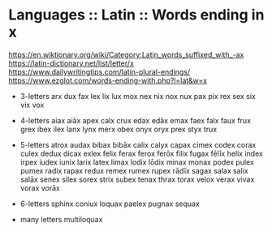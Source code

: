 # Languages :: Latin :: Words ending in x

https://en.wiktionary.org/wiki/Category:Latin_words_suffixed_with_-ax
https://latin-dictionary.net/list/letter/x
https://www.dailywritingtips.com/latin-plural-endings/
https://www.ezglot.com/words-ending-with.php?l=lat&w=x

* 3-letters
arx  dux  fax  lex  lix  lux  mox  nex  nix
nox  nux  pax  pix  rex  sex  six  vix  vox

* 4-letters
aiax  aiāx  apex  calx  crux  edax  edāx  emax  faex  falx  faux  frux
grex  ibex  ilex  lanx  lynx  merx  obex  onyx  oryx  prex  styx  trux

* 5-letters
atrox  audax  bibax  bibāx  calix  calyx  capax  cimex  codex  corax  culex
dedux  dicax  exlex  felix  ferax  ferox  ferōx  filix  fugax  fēlīx  helix
index  irpex  iudex  iunix  larix  latex  limax  lodix  lōdix  minax  monax
podex  pulex  pumex  radix  rapax  redux  remex  rumex  rupex  rādīx  sagax
salax  salix  salāx  senex  silex  sorex  strix  subex  tenax  thrax  torax
velox  verax  vivax  vorax  vorāx

* 6-letters
sphinx  coniux  loquax  paelex  pugnax  sequax

* many letters
multiloquax
